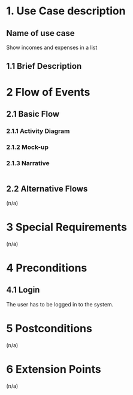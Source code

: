 # 1. Use Case description

## Name of use case

Show incomes and expenses in a list
## 1.1 Brief Description



# 2 Flow of Events

## 2.1 Basic Flow


### 2.1.1 Activity Diagram


### 2.1.2 Mock-up



### 2.1.3 Narrative

```gherkin

```

## 2.2 Alternative Flows

(n/a)

# 3 Special Requirements

(n/a)

# 4 Preconditions

## 4.1 Login

The user has to be logged in to the system.

# 5 Postconditions

(n/a)

# 6 Extension Points

(n/a)
